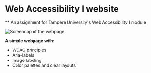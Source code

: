 # Web Accessibility I website

** An assignment for Tampere University's Web Accessibility I module

![Screencap of the webpage](https://i.imgur.com/WYmLKDM.png)

**A simple webpage with:**
* WCAG principles
* Aria-labels
* Image labeling
* Color palettes and clear layouts